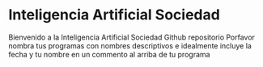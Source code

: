 # Inteligencia Artificial Sociedad

Bienvenido a la Inteligencia Artificial Sociedad Github repositorio
Porfavor nombra tus programas con nombres descriptivos
e idealmente incluye la fecha y tu nombre en un commento al arriba de tu programa
